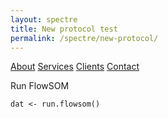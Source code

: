 ```yaml
---
layout: spectre
title: New protocol test
permalink: /spectre/new-protocol/
---
```


<!-- Side navigation -->
<div class="sidenav">
  <a href="#">About</a>
  <a href="#">Services</a>
  <a href="#">Clients</a>
  <a href="#">Contact</a>
</div>

<!-- Page content -->
<!--<div class="protocolmain">
  ...
</div>
-->

Run FlowSOM

```
dat <- run.flowsom()
```

